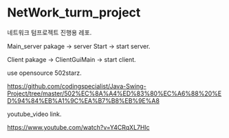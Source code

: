 # NetWork_turm_project
네트워크 텀프로젝트 진행용 레포.

Main_server pakage -> server Start -> start server.

Client pakage -> ClientGuiMain -> start client.

use opensource 502starz.

https://github.com/codingspecialist/Java-Swing-Project/tree/master/502%EC%8A%A4%ED%83%80%EC%A6%88%20%ED%94%84%EB%A1%9C%EA%B7%B8%EB%9E%A8

youtube_video link.

https://www.youtube.com/watch?v=Y4CRqXL7Hlc
